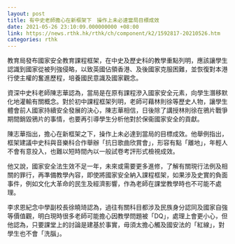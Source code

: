 ```yaml
---
layout: post
title: 有中史老師擔心在新框架下　操作上未必達當局目標成效
date: 2021-05-26 23:10:09.000000000 +08:00
link: https://news.rthk.hk/rthk/ch/component/k2/1592817-20210526.htm
categories: rthk
---
```


教育局發布國家安全教育課程框架，在中史及歷史科的教學重點列明，應該讓學生認識到國家從被列強侵略，以致英國佔領香港、及後國家克服困難，並恢復對本港行使主權的奮進歷程，培養國民意識及國家觀念。

資深中史科老師陳志華認為，當局是在原有課程滲入國家安全元素，向學生潛移默化地灌輸有關概念。對於初中課程框架列明，老師可藉林則徐等歷史人物，讓學生體會前人國家持續安全發展的決心，陳志華相信，日後除了講授林則徐在鴉片戰爭期間銷毀鴉片的事情，也要再引導學生分析他對於保衞國家安全的貢獻。

陳志華指出，擔心在新框架之下，操作上未必達到當局的目標成效。他舉例指出，框架建議中史科與音樂科合作舉辦「抗日歌曲欣賞會」，形容有點「離地」，年輕人不會有意投入，也難以短時間內以一般試卷考評形式檢視成效。

他又說，國家安全法生效不足一年，未來或需要更多進修，了解有關現行法例及相關的罪行，再準備教學內容，即使將國家安全納入課程框架，如果涉及史實的負面事件，例如文化大革命的民生及經濟影響，作為老師在課堂教學時也不可能不處理。

李求恩紀念中學副校長徐曉琦認為，過往有關科目都涉及民族身分認同及國家自強等價值觀，明白現時很多老師可能擔心因教學問題被「DQ」，處理上會更小心，但他認為，只要課堂上的討論是建基於事實，毋須太擔心觸及國安法的「紅線」，對學生也不會「洗腦」。
